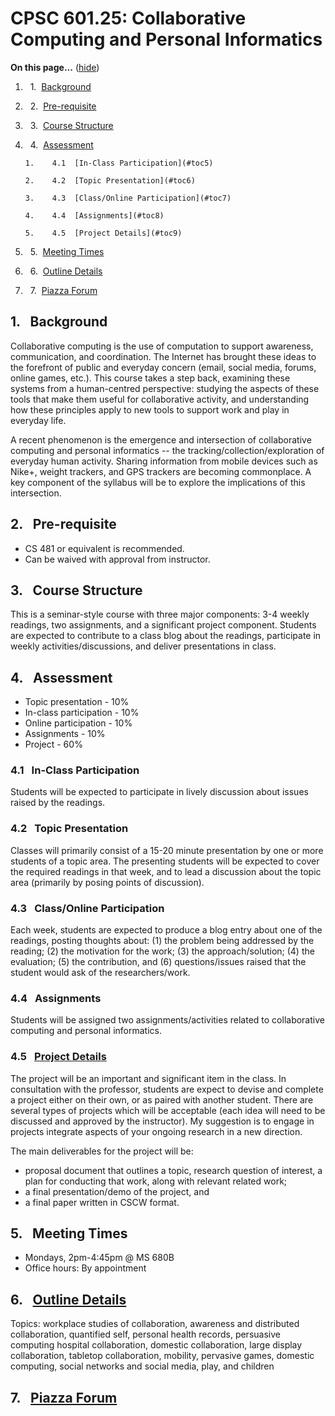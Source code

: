 

# CPSC 601.25: Collaborative Computing and Personal Informatics

<div class="toc">

<a name="toc" id="toc"></a>**On this page...** ([hide](javascript:toggle('tocid');))

1.    1.  [Background](#toc1)

2.    2.  [Pre-requisite](#toc2)

3.    3.  [Course Structure](#toc3)

4.    4.  [Assessment](#toc4)

        1.    4.1  [In-Class Participation](#toc5)

        2.    4.2  [Topic Presentation](#toc6)

        3.    4.3  [Class/Online Participation](#toc7)

        4.    4.4  [Assignments](#toc8)

        5.    4.5  [Project Details](#toc9)

5.    5.  [Meeting Times](#toc10)

6.    6.  [Outline Details](#toc11)

7.    7.  [Piazza Forum](#toc12)</div>

## <a name="toc1" id="toc1"></a>1.  Background

Collaborative computing is the use of computation to support awareness, communication, and coordination. The Internet has brought these ideas to the forefront of public and everyday concern (email, social media, forums, online games, etc.). This course takes a step back, examining these systems from a human-centred perspective: studying the aspects of these tools that make them useful for collaborative activity, and understanding how these principles apply to new tools to support work and play in everyday life.

A recent phenomenon is the emergence and intersection of collaborative computing and personal informatics -- the tracking/collection/exploration of everyday human activity. Sharing information from mobile devices such as Nike+, weight trackers, and GPS trackers are becoming commonplace. A key component of the syllabus will be to explore the implications of this intersection.

## <a name="toc2" id="toc2"></a>2.  Pre-requisite

* CS 481 or equivalent is recommended.
* Can be waived with approval from instructor.

## <a name="toc3" id="toc3"></a>3.  Course Structure

This is a seminar-style course with three major components: 3-4 weekly readings, two assignments, and a significant project component. Students are expected to contribute to a class blog about the readings, participate in weekly activities/discussions, and deliver presentations in class.

## <a name="toc4" id="toc4"></a>4.  Assessment

* Topic presentation - 10%
* In-class participation - 10%
* Online participation - 10%
* Assignments - 10%
* Project - 60%

### <a name="toc5" id="toc5"></a>4.1  In-Class Participation

Students will be expected to participate in lively discussion about issues raised by the readings.

### <a name="toc6" id="toc6"></a>4.2  Topic Presentation

Classes will primarily consist of a 15-20 minute presentation by one or more students of a topic area. The presenting students will be expected to cover the required readings in that week, and to lead a discussion about the topic area (primarily by posing points of discussion). 

### <a name="toc7" id="toc7"></a>4.3  Class/Online Participation

Each week, students are expected to produce a blog entry about one of the readings, posting thoughts about: (1) the problem being addressed by the reading; (2) the motivation for the work; (3) the approach/solution; (4) the evaluation; (5) the contribution, and (6) questions/issues raised that the student would ask of the researchers/work.

### <a name="toc8" id="toc8"></a>4.4  Assignments

Students will be assigned two assignments/activities related to collaborative computing and personal informatics.

### <a name="toc9" id="toc9"></a>4.5  [Project Details](ProjectDetails.md)

The project will be an important and significant item in the class. In consultation with the professor, students are expect to devise and complete a project either on their own, or as paired with another student. There are several types of projects which will be acceptable (each idea will need to be discussed and approved by the instructor). My suggestion is to engage in projects integrate aspects of your ongoing research in a new direction.

The main deliverables for the project will be:

* proposal document that outlines a topic, research question of interest, a plan for conducting that work, along with relevant related work;
* a final presentation/demo of the project, and
* a final paper written in CSCW format.

## <a name="toc10" id="toc10"></a>5.  Meeting Times

* Mondays, 2pm-4:45pm @ MS 680B
* Office hours: By appointment

## <a name="toc11" id="toc11"></a>6.  [Outline Details](OutlineDetails.md)

Topics: workplace studies of collaboration, awareness and distributed collaboration, quantified self, personal health records, persuasive computing
hospital collaboration, domestic collaboration, large display collaboration, tabletop collaboration, mobility, pervasive games, domestic computing, social networks and social media, play, and children

## <a name="toc12" id="toc12"></a>7.  [Piazza Forum](https://piazza.com/class/hl870gq8nh7k3)
